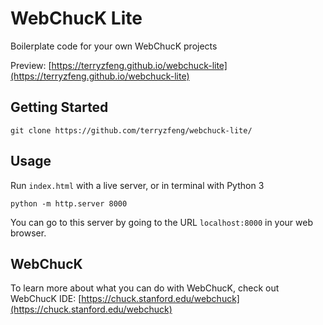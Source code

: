 # WebChucK Lite

Boilerplate code for your own WebChucK projects

Preview: [https://terryzfeng.github.io/webchuck-lite](https://terryzfeng.github.io/webchuck-lite)

## Getting Started

```
git clone https://github.com/terryzfeng/webchuck-lite/
```

## Usage 

Run `index.html` with a live server, or in terminal with Python 3

```
python -m http.server 8000
```

You can go to this server by going to the URL `localhost:8000` in your web browser. 

## WebChucK

To learn more about what you can do with WebChucK, check out WebChucK IDE: [https://chuck.stanford.edu/webchuck](https://chuck.stanford.edu/webchuck)
